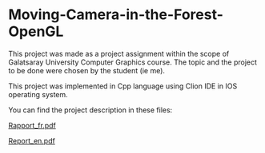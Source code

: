 # Moving-Camera-in-the-Forest-OpenGL
This project was made as a project assignment within the scope of Galatsaray University Computer Graphics course. The topic and the project to be done were chosen by the student (ie me).


This project was implemented in Cpp language using Clion IDE in IOS operating system.

You can find the project description in these files:

[Rapport_fr.pdf](https://github.com/TUGCE12/Moving-the-Camera-in-the-Fores--OpenGL/blob/main/Rapport_fr.pdf)

[Report_en.pdf](https://github.com/TUGCE12/Moving-the-Camera-in-the-Fores--OpenGL/blob/main/Report_en.pdf)
